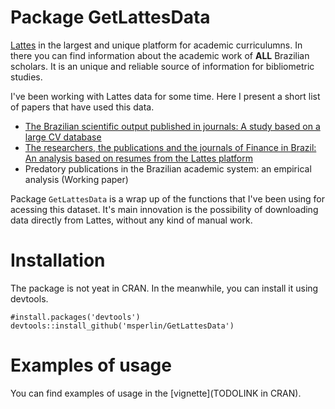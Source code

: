 # Package GetLattesData

[Lattes](http://lattes.cnpq.br/) in the largest and unique platform for academic curriculumns. In there you can find information about the academic work of **ALL** Brazilian scholars. It is an unique and reliable source of information for bibliometric studies. 

I've been working with Lattes data for some time. Here I present a short list of papers that have used this data.

-  [The Brazilian scientific output published in journals: A study based on a large CV database](http://www.sciencedirect.com/science/article/pii/S1751157716301559)
- [The researchers, the publications and the journals of Finance in Brazil: An analysis based on resumes from the Lattes platform](http://bibliotecadigital.fgv.br/ojs/index.php/rbfin/article/view/47157)    
- Predatory publications in the Brazilian academic system: an empirical analysis (Working paper)

Package `GetLattesData` is a wrap up of the functions that I've been using for acessing this dataset. It's main innovation is the possibility of downloading data directly from Lattes, without any kind of manual work. 

# Installation

The package is not yeat in CRAN. In the meanwhile, you can install it using devtools.

```
#install.packages('devtools')
devtools::install_github('msperlin/GetLattesData')
```

# Examples of usage 

You can find examples of usage in the [vignette](TODOLINK in CRAN).